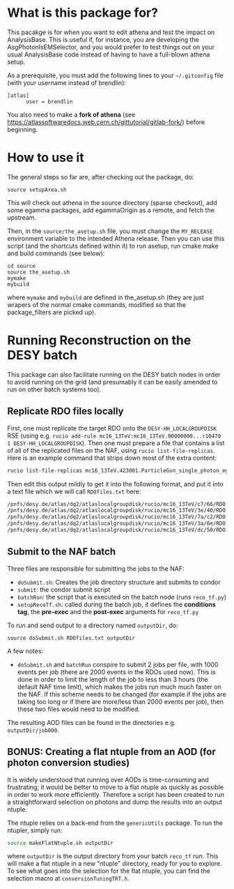 What is this package for?
============================

This pacakge is for when you want to edit athena and test the impact on AnalysisBase. This is useful if,
for instance, you are developing the AsgPhotonIsEMSelector, and you would prefer to test things out on your
usual AnalysisBase code instead of having to have a full-blown athena setup.

As a prerequisite, you must add the following lines to your `~/.gitconfig` file (with your username instead of brendlin):
```
[atlas]
      user = brendlin
```

You also need to make a **fork of athena** (see https://atlassoftwaredocs.web.cern.ch/gittutorial/gitlab-fork/) before beginning.

How to use it
=============================

The general steps so far are, after checking out the package, do:
 
 ```
 source setupArea.sh
 ```
 
This will check out athena in the source directory (sparse checkout), add some egamma packages,
add egammaOrigin as a remote, and fetch the upstream.

Then, in the `source/the_asetup.sh` file, you must change the `MY_RELEASE` environment variable to the intended Athena release. Then you can use this script (and the shortcuts defined within it) to run asetup, run cmake make and build commands (see below):

 
 ```
 cd source
 source the_asetup.sh
 mymake
 mybuild
 ```
 
 where `mymake` and `mybuild` are defined in the_asetup.sh (they are just wrapers of the normal cmake commands, modified so that the package_filters are picked up).

Running Reconstruction on the DESY batch
============
This package can also facilitate running on the DESY batch nodes in order to avoid running on the grid (and presumably it can be easily amended to run on other batch systems too).

Replicate RDO files locally
---------

First, one must replicate the target RDO onto the `DESY-HH_LOCALGROUPDISK` RSE (using e.g. `rucio add-rule mc16_13TeV:mc16_13TeV.00000000...r10470 1 DESY-HH_LOCALGROUPDISK`). Then one must prepare a file that contains a list of all of the replicated files on the NAF, using `rucio list-file-replicas`. Here is an example command that strips down most of the extra content:

```bash
rucio list-file-replicas mc16_13TeV.423001.ParticleGun_single_photon_egammaET.recon.RDO.e3566_s3113_r10470 | grep DESY-HH_LOCALGROUPDISK | sort | cut -d'|' -f6,8 | sed 's/[ \t]*$//'
```

Then edit this output mildly to get it into the following format, and put it into a text file which we will call `RDOfiles.txt` here:
```bash
/pnfs/desy.de/atlas/dq2/atlaslocalgroupdisk/rucio/mc16_13TeV/c7/66/RDO.14016886._000001.pool.root.1
/pnfs/desy.de/atlas/dq2/atlaslocalgroupdisk/rucio/mc16_13TeV/3e/40/RDO.14016886._000002.pool.root.1
/pnfs/desy.de/atlas/dq2/atlaslocalgroupdisk/rucio/mc16_13TeV/7a/c2/RDO.14016886._000003.pool.root.1
/pnfs/desy.de/atlas/dq2/atlaslocalgroupdisk/rucio/mc16_13TeV/3a/6e/RDO.14016886._000004.pool.root.1
/pnfs/desy.de/atlas/dq2/atlaslocalgroupdisk/rucio/mc16_13TeV/dc/50/RDO.14016886._000005.pool.root.1
```

Submit to the NAF batch
--------

Three files are responsible for submitting the jobs to the NAF:
 - `doSubmit.sh`: Creates the job directory structure and submits to condor
 - `submit`: the condor submit script
 - `batchRun`: the script that is executed on the batch node (runs `reco_tf.py`)
 - `setupRecoTf.sh`: called during the batch job, it defines the **conditions tag**, the **pre-exec** and the **post-exec** arguments for `reco_tf.py`

To run and send output to a directory named `outputDir`, do:
```
source doSubmit.sh RDOfiles.txt outputDir
```

A few notes:
 - `doSubmit.sh` and `batchRun` conspire to submit 2 jobs per file, with 1000 events per job (there are 2000 events in the RDOs used now). This is done in order to limit the length of the job to less than 3 hours (the default NAF time limit), which makes the jobs run much much faster on the NAF. If this scheme needs to be changed (for example if the jobs are taking too long or if there are more/less than 2000 events per job), then these two files would need to be modified.

The resulting AOD files can be found in the directories e.g. `outputDir/job000`.

BONUS: Creating a flat ntuple from an AOD (for photon conversion studies)
--------
It is widely understood that running over AODs is time-consuming and frustrating; it would be better to move to a flat ntuple as quickly as possible in order to work more efficiently. Therefore a script has been created to run a straightforward selection on photons and dump the results into an output ntuple.

The ntuple relies on a back-end from the `genericUtils` package. To run the ntupler, simply run:

```bash
source makeFlatNtuple.sh outputDir
```
where `outputDir` is the output directory from your batch `reco_tf` run. This will make a flat ntuple in a new "ntuple" directory, ready for you to explore. To see what goes into the selection for the flat ntuple, you can find the selection macro at `conversionTuningTRT.h`.
